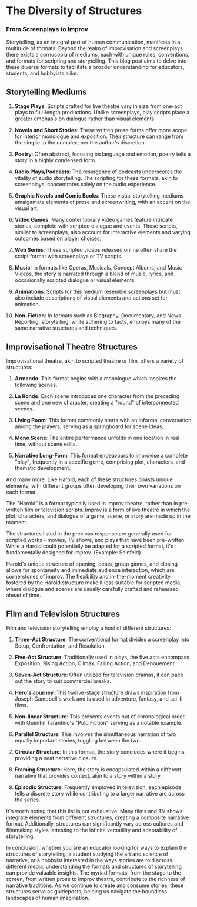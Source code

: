 # The Diversity of Structures

### From Screenplays to Improv 

Storytelling, as an integral part of human communication, manifests in a multitude of formats. Beyond the realm of improvisation and screenplays, there exists a cornucopia of mediums, each with unique rules, conventions, and formats for scripting and storytelling. This blog post aims to delve into these diverse formats to facilitate a broader understanding for educators, students, and hobbyists alike.

## Storytelling Mediums

1. **Stage Plays**: Scripts crafted for live theatre vary in size from one-act plays to full-length productions. Unlike screenplays, play scripts place a greater emphasis on dialogue rather than visual elements.

2. **Novels and Short Stories**: These written prose forms offer more scope for interior monologue and exposition. Their structure can range from the simple to the complex, per the author's discretion.

3. **Poetry**: Often abstract, focusing on language and emotion, poetry tells a story in a highly condensed form.

4. **Radio Plays/Podcasts**: The resurgence of podcasts underscores the vitality of audio storytelling. The scripting for these formats, akin to screenplays, concentrates solely on the audio experience.

5. **Graphic Novels and Comic Books**: These visual storytelling mediums amalgamate elements of prose and screenwriting, with an accent on the visual art.

6. **Video Games**: Many contemporary video games feature intricate stories, complete with scripted dialogue and events. These scripts, similar to screenplays, also account for interactive elements and varying outcomes based on player choices.

7. **Web Series**: These scripted videos released online often share the script format with screenplays or TV scripts.

8. **Music**: In formats like Operas, Musicals, Concept Albums, and Music Videos, the story is narrated through a blend of music, lyrics, and occasionally scripted dialogue or visual elements.

9. **Animations**: Scripts for this medium resemble screenplays but must also include descriptions of visual elements and actions set for animation.

10. **Non-Fiction**: In formats such as Biography, Documentary, and News Reporting, storytelling, while adhering to facts, employs many of the same narrative structures and techniques.

## Improvisational Theatre Structures

Improvisational theatre, akin to scripted theatre or film, offers a variety of structures:

1. **Armando**: This format begins with a monologue which inspires the following scenes.

2. **La Ronde**: Each scene introduces one character from the preceding scene and one new character, creating a "round" of interconnected scenes.

3. **Living Room**: This format commonly starts with an informal conversation among the players, serving as a springboard for scene ideas.

4. **Mono Scene**: The entire performance unfolds in one location in real time, without scene edits.

5. **Narrative Long-Form**: This format endeavours to improvise a complete "play", frequently in a specific genre, comprising plot, characters, and thematic development.

And many more. Like Harold, each of these structures boasts unique elements, with different groups often developing their own variations on each format. 

The "Harold" is a format typically used in improv theatre, rather than in pre-written film or television scripts. Improv is a form of live theatre in which the plot, characters, and dialogue of a game, scene, or story are made up in the moment.

The structures listed in the previous response are generally used for scripted works - movies, TV shows, and plays that have been pre-written. While a Harold could potentially be adapted for a scripted format, it's fundamentally designed for improv. (Example: Seinfeld)

Harold's unique structure of opening, beats, group games, and closing allows for spontaneity and immediate audience interaction, which are cornerstones of improv. The flexibility and in-the-moment creativity fostered by the Harold structure make it less suitable for scripted media, where dialogue and scenes are usually carefully crafted and rehearsed ahead of time. 

## Film and Television Structures

Film and television storytelling employ a host of different structures:

1. **Three-Act Structure**: The conventional format divides a screenplay into Setup, Confrontation, and Resolution.

2. **Five-Act Structure**: Traditionally used in plays, the five acts encompass Exposition, Rising Action, Climax, Falling Action, and Denouement.

3. **Seven-Act Structure**: Often utilized for television dramas, it can pace out the story to suit commercial breaks.

4. **Hero's Journey**: This twelve-stage structure draws inspiration from Joseph Campbell's work and is used in adventure, fantasy, and sci-fi films.

5. **Non-linear Structure**: This presents events out of chronological order, with Quentin Tarantino's "Pulp Fiction" serving as a notable example.

6. **Parallel Structure**: This involves the simultaneous narration of two equally important stories, toggling between the two.

7. **Circular Structure**: In this format, the story concludes where it begins, providing a neat narrative closure.

8. **Framing Structure**: Here, the story is encapsulated within a different narrative that provides context, akin to a story within a story.

9. **Episodic Structure**: Frequently employed in television, each episode tells a discrete story while contributing to a larger narrative arc across the series.

It's worth noting that this list is not exhaustive. Many films and TV shows integrate elements from different structures, creating a composite narrative format. Additionally, structures can significantly vary across cultures and filmmaking styles, attesting to the infinite versatility and adaptability of storytelling. 

In conclusion, whether you are an educator looking for ways to explain the structures of storytelling, a student studying the art and science of narrative, or a hobbyist interested in the ways stories are told across different media, understanding the formats and structures of storytelling can provide valuable insights. The myriad formats, from the stage to the screen, from written prose to improv theatre, contribute to the richness of narrative traditions. As we continue to create and consume stories, these structures serve as guideposts, helping us navigate the boundless landscapes of human imagination.
